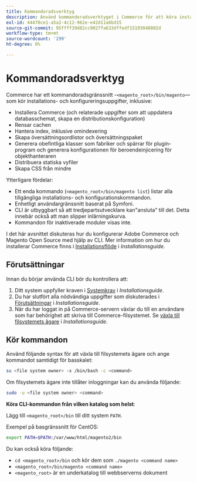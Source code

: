 ```yaml
---
title: Kommandoradsverktyg
description: Använd kommandoradsverktyget i Commerce för att köra installations- och konfigureringsuppgifter.
exl-id: 44470ce1-a5a2-4c12-962e-e42d11a6bd15
source-git-commit: 95ffff39d82cc9027fa633dffedf15193040802d
workflow-type: tm+mt
source-wordcount: '299'
ht-degree: 0%

---
```


# Kommandoradsverktyg

Commerce har ett kommandoradsgränssnitt -`<magento_root>/bin/magento`—som kör installations- och konfigureringsuppgifter, inklusive:

- Installera Commerce (och relaterade uppgifter som att uppdatera databasschemat, skapa en distributionskonfiguration)
- Rensar cachen
- Hantera index, inklusive omindexering
- Skapa översättningsordlistor och översättningspaket
- Generera obefintliga klasser som fabriker och spärrar för plugin-program och generera konfigurationen för beroendeinjicering för objekthanteraren
- Distribuera statiska vyfiler
- Skapa CSS från mindre

Ytterligare fördelar:

- Ett enda kommando (`<magento_root>/bin/magento list`) listar alla tillgängliga installations- och konfigurationskommandon.
- Enhetligt användargränssnitt baserat på Symfoni.
- CLI är utbyggbart så att tredjepartsutvecklare kan&quot;ansluta&quot; till det. Detta innebär också att man slipper inlärningskurva.
- Kommandon för inaktiverade moduler visas inte.

I det här avsnittet diskuteras hur du konfigurerar Adobe Commerce och Magento Open Source med hjälp av CLI. Mer information om hur du installerar Commerce finns i [Installationsflöde](../../installation/overview.md) i _Installationsguide_.

## Förutsättningar

Innan du börjar använda CLI bör du kontrollera att:

1. Ditt system uppfyller kraven i [Systemkrav](../../installation/system-requirements.md) i _Installationsguide_.
1. Du har slutfört alla nödvändiga uppgifter som diskuterades i [Förutsättningar](../../installation/prerequisites/overview.md) i _Installationsguide_.
1. När du har loggat in på Commerce-servern växlar du till en användare som har behörighet att skriva till Commerce-filsystemet. Se [växla till filsystemets ägare](../../installation/prerequisites/file-system/overview.md) i _Installationsguide_.

## Kör kommandon

Använd följande syntax för att växla till filsystemets ägare och ange kommandot samtidigt för basskalet:

```bash
su <file system owner> -s /bin/bash -c <command>
```

Om filsystemets ägare inte tillåter inloggningar kan du använda följande:

```bash
sudo -u <file system owner> <command>
```

**Köra CLI-kommandon från vilken katalog som helst**:

Lägg till `<magento_root>/bin` till ditt system `PATH`.

Exempel på basgränssnitt för CentOS:

```bash
export PATH=$PATH:/var/www/html/magento2/bin
```

Du kan också köra följande:

- `cd <magento_root>/bin` och kör dem som `./magento <command name>`
- `<magento_root>/bin/magento <command name>`
- `<magento_root>` är en underkatalog till webbserverns dokument
